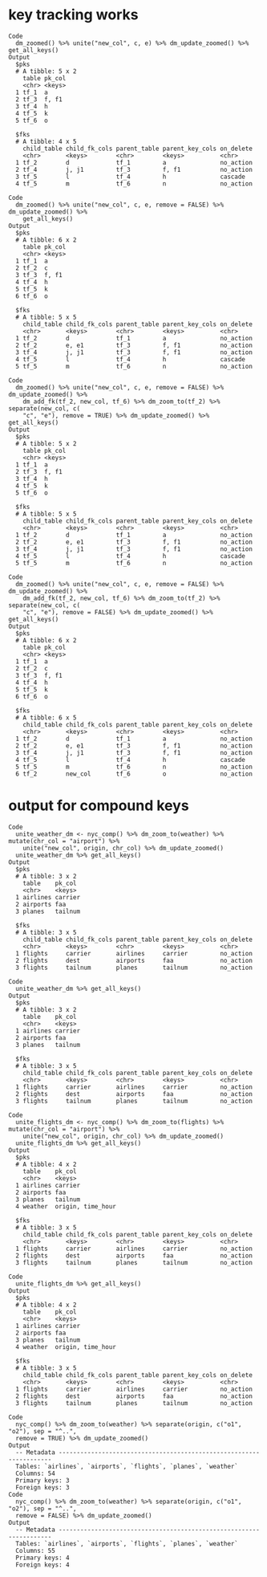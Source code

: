 # key tracking works

    Code
      dm_zoomed() %>% unite("new_col", c, e) %>% dm_update_zoomed() %>% get_all_keys()
    Output
      $pks
      # A tibble: 5 x 2
        table pk_col
        <chr> <keys>
      1 tf_1  a     
      2 tf_3  f, f1 
      3 tf_4  h     
      4 tf_5  k     
      5 tf_6  o     
      
      $fks
      # A tibble: 4 x 5
        child_table child_fk_cols parent_table parent_key_cols on_delete
        <chr>       <keys>        <chr>        <keys>          <chr>    
      1 tf_2        d             tf_1         a               no_action
      2 tf_4        j, j1         tf_3         f, f1           no_action
      3 tf_5        l             tf_4         h               cascade  
      4 tf_5        m             tf_6         n               no_action
      
    Code
      dm_zoomed() %>% unite("new_col", c, e, remove = FALSE) %>% dm_update_zoomed() %>%
        get_all_keys()
    Output
      $pks
      # A tibble: 6 x 2
        table pk_col
        <chr> <keys>
      1 tf_1  a     
      2 tf_2  c     
      3 tf_3  f, f1 
      4 tf_4  h     
      5 tf_5  k     
      6 tf_6  o     
      
      $fks
      # A tibble: 5 x 5
        child_table child_fk_cols parent_table parent_key_cols on_delete
        <chr>       <keys>        <chr>        <keys>          <chr>    
      1 tf_2        d             tf_1         a               no_action
      2 tf_2        e, e1         tf_3         f, f1           no_action
      3 tf_4        j, j1         tf_3         f, f1           no_action
      4 tf_5        l             tf_4         h               cascade  
      5 tf_5        m             tf_6         n               no_action
      
    Code
      dm_zoomed() %>% unite("new_col", c, e, remove = FALSE) %>% dm_update_zoomed() %>%
        dm_add_fk(tf_2, new_col, tf_6) %>% dm_zoom_to(tf_2) %>% separate(new_col, c(
        "c", "e"), remove = TRUE) %>% dm_update_zoomed() %>% get_all_keys()
    Output
      $pks
      # A tibble: 5 x 2
        table pk_col
        <chr> <keys>
      1 tf_1  a     
      2 tf_3  f, f1 
      3 tf_4  h     
      4 tf_5  k     
      5 tf_6  o     
      
      $fks
      # A tibble: 5 x 5
        child_table child_fk_cols parent_table parent_key_cols on_delete
        <chr>       <keys>        <chr>        <keys>          <chr>    
      1 tf_2        d             tf_1         a               no_action
      2 tf_2        e, e1         tf_3         f, f1           no_action
      3 tf_4        j, j1         tf_3         f, f1           no_action
      4 tf_5        l             tf_4         h               cascade  
      5 tf_5        m             tf_6         n               no_action
      
    Code
      dm_zoomed() %>% unite("new_col", c, e, remove = FALSE) %>% dm_update_zoomed() %>%
        dm_add_fk(tf_2, new_col, tf_6) %>% dm_zoom_to(tf_2) %>% separate(new_col, c(
        "c", "e"), remove = FALSE) %>% dm_update_zoomed() %>% get_all_keys()
    Output
      $pks
      # A tibble: 6 x 2
        table pk_col
        <chr> <keys>
      1 tf_1  a     
      2 tf_2  c     
      3 tf_3  f, f1 
      4 tf_4  h     
      5 tf_5  k     
      6 tf_6  o     
      
      $fks
      # A tibble: 6 x 5
        child_table child_fk_cols parent_table parent_key_cols on_delete
        <chr>       <keys>        <chr>        <keys>          <chr>    
      1 tf_2        d             tf_1         a               no_action
      2 tf_2        e, e1         tf_3         f, f1           no_action
      3 tf_4        j, j1         tf_3         f, f1           no_action
      4 tf_5        l             tf_4         h               cascade  
      5 tf_5        m             tf_6         n               no_action
      6 tf_2        new_col       tf_6         o               no_action
      

# output for compound keys

    Code
      unite_weather_dm <- nyc_comp() %>% dm_zoom_to(weather) %>% mutate(chr_col = "airport") %>%
        unite("new_col", origin, chr_col) %>% dm_update_zoomed()
      unite_weather_dm %>% get_all_keys()
    Output
      $pks
      # A tibble: 3 x 2
        table    pk_col 
        <chr>    <keys> 
      1 airlines carrier
      2 airports faa    
      3 planes   tailnum
      
      $fks
      # A tibble: 3 x 5
        child_table child_fk_cols parent_table parent_key_cols on_delete
        <chr>       <keys>        <chr>        <keys>          <chr>    
      1 flights     carrier       airlines     carrier         no_action
      2 flights     dest          airports     faa             no_action
      3 flights     tailnum       planes       tailnum         no_action
      
    Code
      unite_weather_dm %>% get_all_keys()
    Output
      $pks
      # A tibble: 3 x 2
        table    pk_col 
        <chr>    <keys> 
      1 airlines carrier
      2 airports faa    
      3 planes   tailnum
      
      $fks
      # A tibble: 3 x 5
        child_table child_fk_cols parent_table parent_key_cols on_delete
        <chr>       <keys>        <chr>        <keys>          <chr>    
      1 flights     carrier       airlines     carrier         no_action
      2 flights     dest          airports     faa             no_action
      3 flights     tailnum       planes       tailnum         no_action
      
    Code
      unite_flights_dm <- nyc_comp() %>% dm_zoom_to(flights) %>% mutate(chr_col = "airport") %>%
        unite("new_col", origin, chr_col) %>% dm_update_zoomed()
      unite_flights_dm %>% get_all_keys()
    Output
      $pks
      # A tibble: 4 x 2
        table    pk_col           
        <chr>    <keys>           
      1 airlines carrier          
      2 airports faa              
      3 planes   tailnum          
      4 weather  origin, time_hour
      
      $fks
      # A tibble: 3 x 5
        child_table child_fk_cols parent_table parent_key_cols on_delete
        <chr>       <keys>        <chr>        <keys>          <chr>    
      1 flights     carrier       airlines     carrier         no_action
      2 flights     dest          airports     faa             no_action
      3 flights     tailnum       planes       tailnum         no_action
      
    Code
      unite_flights_dm %>% get_all_keys()
    Output
      $pks
      # A tibble: 4 x 2
        table    pk_col           
        <chr>    <keys>           
      1 airlines carrier          
      2 airports faa              
      3 planes   tailnum          
      4 weather  origin, time_hour
      
      $fks
      # A tibble: 3 x 5
        child_table child_fk_cols parent_table parent_key_cols on_delete
        <chr>       <keys>        <chr>        <keys>          <chr>    
      1 flights     carrier       airlines     carrier         no_action
      2 flights     dest          airports     faa             no_action
      3 flights     tailnum       planes       tailnum         no_action
      
    Code
      nyc_comp() %>% dm_zoom_to(weather) %>% separate(origin, c("o1", "o2"), sep = "^..",
      remove = TRUE) %>% dm_update_zoomed()
    Output
      -- Metadata --------------------------------------------------------------------
      Tables: `airlines`, `airports`, `flights`, `planes`, `weather`
      Columns: 54
      Primary keys: 3
      Foreign keys: 3
    Code
      nyc_comp() %>% dm_zoom_to(weather) %>% separate(origin, c("o1", "o2"), sep = "^..",
      remove = FALSE) %>% dm_update_zoomed()
    Output
      -- Metadata --------------------------------------------------------------------
      Tables: `airlines`, `airports`, `flights`, `planes`, `weather`
      Columns: 55
      Primary keys: 4
      Foreign keys: 4


